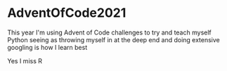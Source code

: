 # AdventOfCode2021

This year I'm using Advent of Code challenges to try and teach myself Python seeing as throwing myself in at the deep end and doing extensive googling is how I learn best

Yes I miss R
